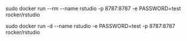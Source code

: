 sudo docker run --rm --name rstudio -p 8787:8787 -e PASSWORD=test rocker/rstudio

sudo docker run -d --name rstudio -e PASSWORD=test -p 8787:8787 rocker/rstudio
